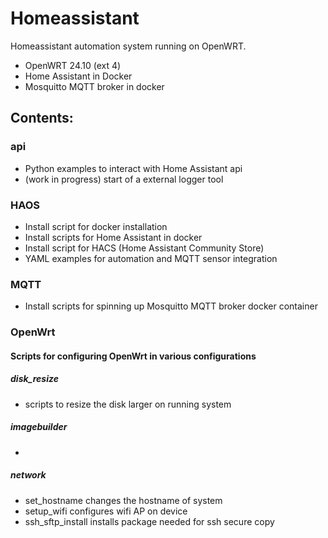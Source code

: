 # Homeassistant

Homeassistant automation system running on OpenWRT.

- OpenWRT 24.10 (ext 4)
- Home Assistant in Docker
- Mosquitto MQTT broker in docker

## Contents:

### api

- Python examples to interact with Home Assistant api
- (work in progress) start of a external logger tool 

### HAOS
- Install script for docker installation
- Install scripts for Home Assistant in docker
- Install script for HACS (Home Assistant Community Store)
- YAML examples for automation and MQTT sensor integration

### MQTT

- Install scripts for spinning up Mosquitto MQTT broker docker container

### OpenWrt

#### Scripts for configuring OpenWrt in various configurations
##### disk_resize
- scripts to resize the disk larger on running system
##### imagebuilder
-
##### network
- set_hostname changes the hostname of system
- setup_wifi configures wifi AP on device
- ssh_sftp_install installs package needed for ssh secure copy
